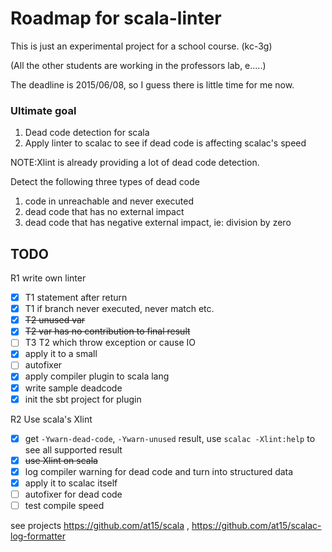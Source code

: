 # Roadmap for scala-linter

This is just an experimental project for a school course. (kc-3g)

(All the other students are working in the professors lab, e.....)

The deadline is 2015/06/08, so I guess there is little time for me now.

### Ultimate goal

1. Dead code detection for scala
2. Apply linter to scalac to see if dead code is affecting scalac's speed

NOTE:Xlint is already providing a lot of dead code detection.

Detect the following three types of dead code

1. code in unreachable and never executed
2. dead code that has no external impact
3. dead code that has negative external impact, ie: division by zero

## TODO

R1 write own linter

- [x] T1 statement after return
- [x] T1 if branch never executed, never match etc.
- [x] ~~T2 unused var~~
- [x] ~~T2 var has no contribution to final result~~
- [ ] T3 T2 which throw exception or cause IO
- [x] apply it to a small  
- [ ] autofixer
- [x] apply compiler plugin to scala lang
- [x] write sample deadcode
- [x] init the sbt project for plugin

R2 Use scala's Xlint

- [x] get `-Ywarn-dead-code`, `-Ywarn-unused` result, use `scalac -Xlint:help` to see all supported result
- [x] ~~use Xlint on scala~~
- [x] log compiler warning for dead code and turn into structured data
- [x] apply it to scalac itself
- [ ] autofixer for dead code
- [ ] test compile speed

see projects https://github.com/at15/scala , https://github.com/at15/scalac-log-formatter
